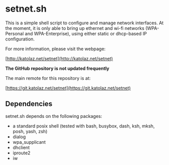 # setnet.sh #

This is a simple shell script to configure and manage network
interfaces. At the moment, it is only able to bring up ethernet and
wi-fi networks (WPA-Personal and WPA-Enterprise), using either static
or dhcp-based IP configuration.

For more information, please visit the webpage:

[http://katolaz.net/setnet](http://katolaz.net/setnet)

**The GitHub repository is not updated frequently** 

The main remote for this repository is at:

[https://git.katolaz.net/setnet](https://git.katolaz.net/setnet)

## Dependencies ##

setnet.sh depends on the following packages:

- a standard posix shell
  (tested with bash, busybox, dash, ksh, mksh, posh, yash, zsh)
- dialog
- wpa_supplicant
- dhclient
- iproute2
- iw



